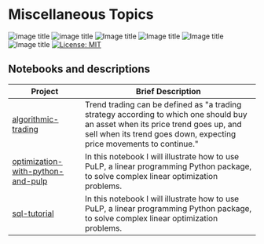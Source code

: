 # Miscellaneous Topics 
![image title](https://img.shields.io/badge/work-in%20progress-blue.svg) ![image title](https://img.shields.io/badge/statsmodels-v0.8.0-blue.svg) ![Image title](https://img.shields.io/badge/sklearn-0.19.1-orange.svg) ![Image title](https://img.shields.io/badge/pandas-0.22.0-red.svg) ![Image title](https://img.shields.io/badge/numpy-1.14.2-green.svg) ![Image title](https://img.shields.io/badge/matplotlib-v2.1.2-orange.svg) [![License: MIT](https://img.shields.io/badge/License-MIT-yellow.svg)](https://opensource.org/licenses/MIT)

## Notebooks and descriptions

| Project | Brief Description |
|--------------------------------------------------------------------------------------------------------------|-------------------------------------------------------------------------------------------------------------------------------------------------------------------|
| [algorithmic-trading](http://nbviewer.jupyter.org/github/marcotav/miscellaneous/blob/master/trading-algorithms/notebooks/algorithmic-trading-basic-strategies.ipynb) | Trend trading can be defined as "a trading strategy according to which one should buy an asset when its price trend goes up, and sell when its trend goes down, expecting price movements to continue."|
| [optimization-with-python-and-pulp](http://nbviewer.jupyter.org/github/marcotav/miscellaneous/blob/master/optimization/notebooks/optimization_with_pulp_python.ipynb) | In this notebook I will illustrate how to use PuLP, a linear programming Python package, to solve complex linear optimization problems.|
| [sql-tutorial](http://nbviewer.jupyter.org/github/marcotav/miscellaneous/blob/master/optimization/notebooks/optimization_with_pulp_python.ipynb) | In this notebook I will illustrate how to use PuLP, a linear programming Python package, to solve complex linear optimization problems.|

